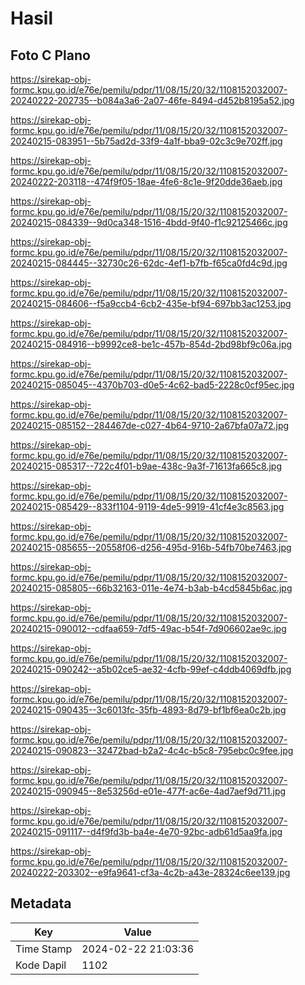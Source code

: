 # Hasil

## Foto C Plano

https://sirekap-obj-formc.kpu.go.id/e76e/pemilu/pdpr/11/08/15/20/32/1108152032007-20240222-202735--b084a3a6-2a07-46fe-8494-d452b8195a52.jpg

https://sirekap-obj-formc.kpu.go.id/e76e/pemilu/pdpr/11/08/15/20/32/1108152032007-20240215-083951--5b75ad2d-33f9-4a1f-bba9-02c3c9e702ff.jpg

https://sirekap-obj-formc.kpu.go.id/e76e/pemilu/pdpr/11/08/15/20/32/1108152032007-20240222-203118--474f9f05-18ae-4fe6-8c1e-9f20dde36aeb.jpg

https://sirekap-obj-formc.kpu.go.id/e76e/pemilu/pdpr/11/08/15/20/32/1108152032007-20240215-084339--9d0ca348-1516-4bdd-9f40-f1c92125466c.jpg

https://sirekap-obj-formc.kpu.go.id/e76e/pemilu/pdpr/11/08/15/20/32/1108152032007-20240215-084445--32730c26-62dc-4ef1-b7fb-f65ca0fd4c9d.jpg

https://sirekap-obj-formc.kpu.go.id/e76e/pemilu/pdpr/11/08/15/20/32/1108152032007-20240215-084606--f5a9ccb4-6cb2-435e-bf94-697bb3ac1253.jpg

https://sirekap-obj-formc.kpu.go.id/e76e/pemilu/pdpr/11/08/15/20/32/1108152032007-20240215-084916--b9992ce8-be1c-457b-854d-2bd98bf9c06a.jpg

https://sirekap-obj-formc.kpu.go.id/e76e/pemilu/pdpr/11/08/15/20/32/1108152032007-20240215-085045--4370b703-d0e5-4c62-bad5-2228c0cf95ec.jpg

https://sirekap-obj-formc.kpu.go.id/e76e/pemilu/pdpr/11/08/15/20/32/1108152032007-20240215-085152--284467de-c027-4b64-9710-2a67bfa07a72.jpg

https://sirekap-obj-formc.kpu.go.id/e76e/pemilu/pdpr/11/08/15/20/32/1108152032007-20240215-085317--722c4f01-b9ae-438c-9a3f-71613fa665c8.jpg

https://sirekap-obj-formc.kpu.go.id/e76e/pemilu/pdpr/11/08/15/20/32/1108152032007-20240215-085429--833f1104-9119-4de5-9919-41cf4e3c8563.jpg

https://sirekap-obj-formc.kpu.go.id/e76e/pemilu/pdpr/11/08/15/20/32/1108152032007-20240215-085655--20558f06-d256-495d-916b-54fb70be7463.jpg

https://sirekap-obj-formc.kpu.go.id/e76e/pemilu/pdpr/11/08/15/20/32/1108152032007-20240215-085805--66b32163-011e-4e74-b3ab-b4cd5845b6ac.jpg

https://sirekap-obj-formc.kpu.go.id/e76e/pemilu/pdpr/11/08/15/20/32/1108152032007-20240215-090012--cdfaa659-7df5-49ac-b54f-7d906602ae9c.jpg

https://sirekap-obj-formc.kpu.go.id/e76e/pemilu/pdpr/11/08/15/20/32/1108152032007-20240215-090242--a5b02ce5-ae32-4cfb-99ef-c4ddb4069dfb.jpg

https://sirekap-obj-formc.kpu.go.id/e76e/pemilu/pdpr/11/08/15/20/32/1108152032007-20240215-090435--3c6013fc-35fb-4893-8d79-bf1bf6ea0c2b.jpg

https://sirekap-obj-formc.kpu.go.id/e76e/pemilu/pdpr/11/08/15/20/32/1108152032007-20240215-090823--32472bad-b2a2-4c4c-b5c8-795ebc0c9fee.jpg

https://sirekap-obj-formc.kpu.go.id/e76e/pemilu/pdpr/11/08/15/20/32/1108152032007-20240215-090945--8e53256d-e01e-477f-ac6e-4ad7aef9d711.jpg

https://sirekap-obj-formc.kpu.go.id/e76e/pemilu/pdpr/11/08/15/20/32/1108152032007-20240215-091117--d4f9fd3b-ba4e-4e70-92bc-adb61d5aa9fa.jpg

https://sirekap-obj-formc.kpu.go.id/e76e/pemilu/pdpr/11/08/15/20/32/1108152032007-20240222-203302--e9fa9641-cf3a-4c2b-a43e-28324c6ee139.jpg


## Metadata

| Key        | Value               |
| ---------- | ------------------- |
| Time Stamp | 2024-02-22 21:03:36 |
| Kode Dapil | 1102                |



